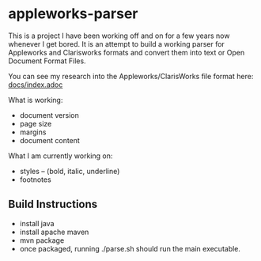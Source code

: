 appleworks-parser
=================

This is a project I have been working off and on for a few years now whenever I get bored.  It is an attempt to build
a working parser for Appleworks and Clarisworks formats and convert them into text or Open Document Format Files.

You can see my research into the Appleworks/ClarisWorks file format here:
[docs/index.adoc](docs/index.adoc)

What is working: 
* document version 
* page size 
* margins 
* document content 

What I am currently working on: 
* styles – (bold, italic, underline) 
* footnotes 

Build Instructions
------------------
* install java
* install apache maven
* mvn package
* once packaged, running ./parse.sh should run the main executable.

